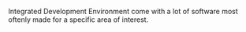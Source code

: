 Integrated Development Environment come with a lot of software most oftenly made for a specific area of interest.
